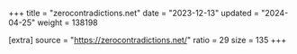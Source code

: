 +++
title = "zerocontradictions.net"
date = "2023-12-13"
updated = "2024-04-25"
weight = 138198

[extra]
source = "https://zerocontradictions.net/"
ratio = 29
size = 135
+++

